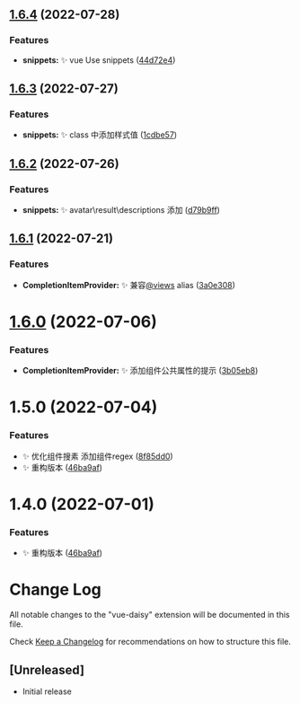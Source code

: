 ## [1.6.4](https://github.com/ryansecret/vue-daisy/compare/v1.6.3...v1.6.4) (2022-07-28)


### Features

* **snippets:** :sparkles: vue Use snippets ([44d72e4](https://github.com/ryansecret/vue-daisy/commit/44d72e4b8fff8d181552d3ab86aa8776e7ec53ac))



## [1.6.3](https://github.com/ryansecret/vue-daisy/compare/v1.6.2...v1.6.3) (2022-07-27)


### Features

* **snippets:** :sparkles: class 中添加样式值 ([1cdbe57](https://github.com/ryansecret/vue-daisy/commit/1cdbe578c3f56bccf156eb227dedaa11615cf651))



## [1.6.2](https://github.com/ryansecret/vue-daisy/compare/v1.6.1...v1.6.2) (2022-07-26)


### Features

* **snippets:** :sparkles: avatar\result\descriptions 添加 ([d79b9ff](https://github.com/ryansecret/vue-daisy/commit/d79b9ffad6beb3c7aaef545b7ed5d00f66c62457))



## [1.6.1](https://github.com/ryansecret/vue-daisy/compare/v1.6.0...v1.6.1) (2022-07-21)


### Features

* **CompletionItemProvider:** :sparkles: 兼容[@views](https://github.com/views) alias ([3a0e308](https://github.com/ryansecret/vue-daisy/commit/3a0e308b20803641f9a714ef207fc0a8877d7c03))



# [1.6.0](https://github.com/ryansecret/vue-daisy/compare/v1.5.0...v1.6.0) (2022-07-06)


### Features

* **CompletionItemProvider:** :sparkles: 添加组件公共属性的提示 ([3b05eb8](https://github.com/ryansecret/vue-daisy/commit/3b05eb86ec0b7dc7b32d2a413316756b8fef9a31))



# 1.5.0 (2022-07-04)


### Features

* :sparkles: 优化组件搜素 添加组件regex ([8f85dd0](https://github.com/ryansecret/vue-daisy/commit/8f85dd0e0061b9ef2cdc61a1f57f15cd92234879))
* :sparkles: 重构版本 ([46ba9af](https://github.com/ryansecret/vue-daisy/commit/46ba9af9a0616ec6ecb1f53052c0184ff2e6cb84))



# 1.4.0 (2022-07-01)


### Features

* :sparkles: 重构版本 ([46ba9af](https://github.com/ryansecret/vue-daisy/commit/46ba9af9a0616ec6ecb1f53052c0184ff2e6cb84))



# Change Log

All notable changes to the "vue-daisy" extension will be documented in this file.

Check [Keep a Changelog](http://keepachangelog.com/) for recommendations on how to structure this file.

## [Unreleased]

- Initial release